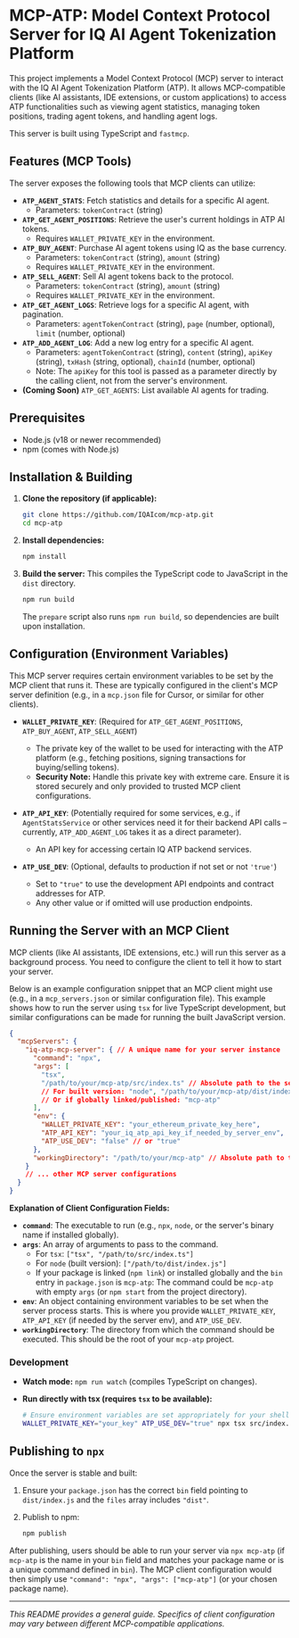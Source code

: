 # MCP-ATP: Model Context Protocol Server for IQ AI Agent Tokenization Platform

This project implements a Model Context Protocol (MCP) server to interact with the IQ AI Agent Tokenization Platform (ATP). It allows MCP-compatible clients (like AI assistants, IDE extensions, or custom applications) to access ATP functionalities such as viewing agent statistics, managing token positions, trading agent tokens, and handling agent logs.

This server is built using TypeScript and `fastmcp`.

## Features (MCP Tools)

The server exposes the following tools that MCP clients can utilize:

* **`ATP_AGENT_STATS`**: Fetch statistics and details for a specific AI agent.
  * Parameters: `tokenContract` (string)
* **`ATP_GET_AGENT_POSITIONS`**: Retrieve the user's current holdings in ATP AI tokens.
  * Requires `WALLET_PRIVATE_KEY` in the environment.
* **`ATP_BUY_AGENT`**: Purchase AI agent tokens using IQ as the base currency.
  * Parameters: `tokenContract` (string), `amount` (string)
  * Requires `WALLET_PRIVATE_KEY` in the environment.
* **`ATP_SELL_AGENT`**: Sell AI agent tokens back to the protocol.
  * Parameters: `tokenContract` (string), `amount` (string)
  * Requires `WALLET_PRIVATE_KEY` in the environment.
* **`ATP_GET_AGENT_LOGS`**: Retrieve logs for a specific AI agent, with pagination.
  * Parameters: `agentTokenContract` (string), `page` (number, optional), `limit` (number, optional)
* **`ATP_ADD_AGENT_LOG`**: Add a new log entry for a specific AI agent.
  * Parameters: `agentTokenContract` (string), `content` (string), `apiKey` (string), `txHash` (string, optional), `chainId` (number, optional)
  * Note: The `apiKey` for this tool is passed as a parameter directly by the calling client, not from the server's environment.
* **(Coming Soon)** `ATP_GET_AGENTS`: List available AI agents for trading.

## Prerequisites

* Node.js (v18 or newer recommended)
* npm (comes with Node.js)

## Installation & Building

1. **Clone the repository (if applicable):**

    ```bash
    git clone https://github.com/IQAIcom/mcp-atp.git
    cd mcp-atp
    ```

2. **Install dependencies:**

    ```bash
    npm install
    ```

3. **Build the server:**
    This compiles the TypeScript code to JavaScript in the `dist` directory.

    ```bash
    npm run build
    ```

    The `prepare` script also runs `npm run build`, so dependencies are built upon installation.

## Configuration (Environment Variables)

This MCP server requires certain environment variables to be set by the MCP client that runs it. These are typically configured in the client's MCP server definition (e.g., in a `mcp.json` file for Cursor, or similar for other clients).

* **`WALLET_PRIVATE_KEY`**: (Required for `ATP_GET_AGENT_POSITIONS`, `ATP_BUY_AGENT`, `ATP_SELL_AGENT`)
  * The private key of the wallet to be used for interacting with the ATP platform (e.g., fetching positions, signing transactions for buying/selling tokens).
  * **Security Note:** Handle this private key with extreme care. Ensure it is stored securely and only provided to trusted MCP client configurations.

* **`ATP_API_KEY`**: (Potentially required for some services, e.g., if `AgentStatsService` or other services need it for their backend API calls – currently, `ATP_ADD_AGENT_LOG` takes it as a direct parameter).
  * An API key for accessing certain IQ ATP backend services.

* **`ATP_USE_DEV`**: (Optional, defaults to production if not set or not `'true'`)
  * Set to `"true"` to use the development API endpoints and contract addresses for ATP.
  * Any other value or if omitted will use production endpoints.

## Running the Server with an MCP Client

MCP clients (like AI assistants, IDE extensions, etc.) will run this server as a background process. You need to configure the client to tell it how to start your server.

Below is an example configuration snippet that an MCP client might use (e.g., in a `mcp_servers.json` or similar configuration file). This example shows how to run the server using `tsx` for live TypeScript development, but similar configurations can be made for running the built JavaScript version.

```json
{
  "mcpServers": {
    "iq-atp-mcp-server": { // A unique name for your server instance
      "command": "npx",
      "args": [
        "tsx",
        "/path/to/your/mcp-atp/src/index.ts" // Absolute path to the server's entry point (for tsx)
        // For built version: "node", "/path/to/your/mcp-atp/dist/index.js"
        // Or if globally linked/published: "mcp-atp"
      ],
      "env": {
        "WALLET_PRIVATE_KEY": "your_ethereum_private_key_here",
        "ATP_API_KEY": "your_iq_atp_api_key_if_needed_by_server_env",
        "ATP_USE_DEV": "false" // or "true"
      },
      "workingDirectory": "/path/to/your/mcp-atp" // Absolute path to the project's root directory
    }
    // ... other MCP server configurations
  }
}
```

**Explanation of Client Configuration Fields:**

* **`command`**: The executable to run (e.g., `npx`, `node`, or the server's binary name if installed globally).
* **`args`**: An array of arguments to pass to the command.
  * For `tsx`: `["tsx", "/path/to/src/index.ts"]`
  * For `node` (built version): `["/path/to/dist/index.js"]`
  * If your package is linked (`npm link`) or installed globally and the `bin` entry in `package.json` is `mcp-atp`: The command could be `mcp-atp` with empty `args` (or `npm start` from the project directory).
* **`env`**: An object containing environment variables to be set when the server process starts. This is where you provide `WALLET_PRIVATE_KEY`, `ATP_API_KEY` (if needed by the server env), and `ATP_USE_DEV`.
* **`workingDirectory`**: The directory from which the command should be executed. This should be the root of your `mcp-atp` project.

### Development

* **Watch mode:** `npm run watch` (compiles TypeScript on changes).
* **Run directly with tsx (requires `tsx` to be available):**

    ```bash
    # Ensure environment variables are set appropriately for your shell if testing this way
    WALLET_PRIVATE_KEY="your_key" ATP_USE_DEV="true" npx tsx src/index.ts
    ```

## Publishing to `npx`

Once the server is stable and built:

1. Ensure your `package.json` has the correct `bin` field pointing to `dist/index.js` and the `files` array includes `"dist"`.
2. Publish to npm:

    ```bash
    npm publish
    ```

After publishing, users should be able to run your server via `npx mcp-atp` (if `mcp-atp` is the name in your `bin` field and matches your package name or is a unique command defined in `bin`). The MCP client configuration would then simply use `"command": "npx", "args": ["mcp-atp"]` (or your chosen package name).

---
*This README provides a general guide. Specifics of client configuration may vary between different MCP-compatible applications.*
